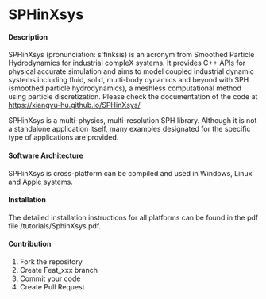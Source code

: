 # SPHinXsys

#### Description
SPHinXsys (pronunciation: s'finksis) is an acronym from Smoothed Particle Hydrodynamics for industrial compleX systems. 
It provides C++ APIs for physical accurate simulation and aims to model coupled industrial dynamic systems including fluid, solid, multi-body dynamics 
and beyond with SPH (smoothed particle hydrodynamics), a meshless computational method using particle discretization. 
Please check the documentation of the code at https://xiangyu-hu.github.io/SPHinXsys/

SPHinXsys is a multi-physics, multi-resolution SPH library. 
Although it is not a standalone application itself, 
many examples designated for the specific type of applications are provided.

#### Software Architecture
SPHinXsys is cross-platform can be compiled and used in Windows, Linux and Apple systems.

#### Installation

The detailed installation instructions for all platforms can be found in the pdf file /tutorials/SphinXsys.pdf.

#### Contribution

1. Fork the repository
2. Create Feat_xxx branch
3. Commit your code
4. Create Pull Request